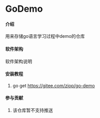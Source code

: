 # GoDemo

#### 介绍
用来存储go语言学习过程中demo的仓库

#### 软件架构
软件架构说明


#### 安装教程

1.  go get https://gitee.com/ziop/go-demo


#### 参与贡献

1. 该仓库暂不支持推送 
